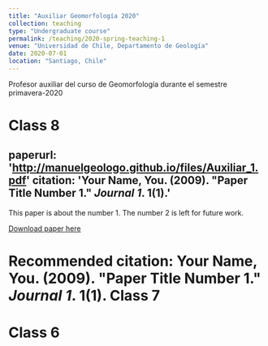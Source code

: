 ```yaml
---
title: "Auxiliar Geomorfología 2020"
collection: teaching
type: "Undergraduate course"
permalink: /teaching/2020-spring-teaching-1
venue: "Universidad de Chile, Departamento de Geología"
date: 2020-07-01
location: "Santiago, Chile"
---
```


Profesor auxiliar del curso de Geomorfología durante el semestre primavera-2020

Class 8
======

paperurl: 'http://manuelgeologo.github.io/files/Auxiliar_1.pdf'
citation: 'Your Name, You. (2009). &quot;Paper Title Number 1.&quot; <i>Journal 1</i>. 1(1).'
---
This paper is about the number 1. The number 2 is left for future work.

[Download paper here](http://manuelgeologo.github.io/files/Auxiliar_1.pdf)

Recommended citation: Your Name, You. (2009). "Paper Title Number 1." <i>Journal 1</i>. 1(1).
Class 7
======

Class 6
======